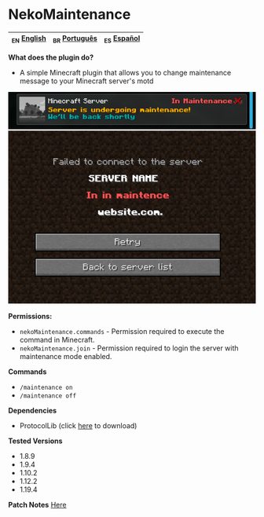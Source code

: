 # NekoMaintenance

| <sub>EN</sub> [English](README.md) | <sub>BR</sub> [Português](br/README_BR.md) | <sub>ES</sub> [Español](es/README_ES.md) |
|--------------------------------------|--------------------------------------------|------------------------------------------|

**What does the plugin do?**

- A simple Minecraft plugin that allows you to change maintenance message to your Minecraft server's motd

[![Motd](../docs/imgs/img1.png)]()
[![Motd](../docs/imgs/img2.png)]()

**Permissions:**

- `nekoMaintenance.commands` - Permission required to execute the command in Minecraft.
- `nekoMaintenance.join` - Permission required to login the server with maintenance mode enabled.

**Commands**

- `/maintenance on`
- `/maintenance off`

**Dependencies**

- ProtocolLib (click [here](https://www.spigotmc.org/resources/protocollib.1997/) to download)

**Tested Versions**

- 1.8.9
- 1.9.4
- 1.10.2
- 1.12.2
- 1.19.4

**Patch Notes** [Here](patch_notes.md)
